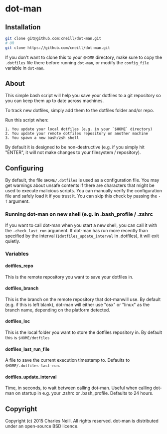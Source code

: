 # dot-man

## Installation

```bash
git clone git@github.com:cneill/dot-man.git
# OR
git clone https://github.com/cneill/dot-man.git
```

If you don't want to clone this to your `$HOME` directory, make sure to copy the
`.dotfiles` file there before running `dot-man`, or modify the
`config_file` variable in `dot-man`.

## About

This simple bash script will help you save your dotfiles to a git repository
so you can keep them up to date across machines.

To track new dotfiles, simply add them to the dotfiles folder and/or repo.

Run this script when:

    1. You update your local dotfiles (e.g. in your `$HOME` directory)
    2. You update your remote dotfiles repository on another machine
    3. You spawn a new bash/zsh shell

By default it is designed to be non-destructive (e.g. if you simply hit "ENTER",
it will not make changes to your filesystem / repository).

## Configuring

By default, the file `$HOME/.dotfiles` is used as a configuration file. You
may get warnings about unsafe contents if there are characters that might be
used to execute malicious scripts. You can manually verify the configuration
file and safely load it if you trust it. You can skip this check by passing
the `-f` argument.

### Running dot-man on new shell (e.g. in .bash\_profile / .zshrc
If you want to call dot-man when you start a new shell, you can call it with the
`-check_last_run` argument. If dot-man has run more recently than specified by
the interval (`$dotfiles_update_interval` in .dotfiles), it will
exit quietly.


### Variables

#### dotfiles\_repo

This is the remote repository you want to save your dotfiles in.

#### dotfiles\_branch

This is the branch on the remote repository that dot-manwill use. By
default (e.g. if this is left blank), dot-man will either use "osx"
or "linux" as the branch name, depending on the platform detected.

#### dotfiles\_loc

This is the local folder you want to store the dotfiles repository in. By
default this is `$HOME/dotfiles`

#### dotfiles\_last\_run\_file

A file to save the current execution timestamp to. Defaults to
`$HOME/.dotfiles-last-run`.

#### dotfiles\_update\_interval

Time, in seconds, to wait between calling dot-man. Useful when calling dot-man
on startup in e.g. your .zshrc or .bash\_profile. Defaults to 24 hours.

## Copyright

Copyright (c) 2015 Charles Neill. All rights reserved. dot-man is distributed
under an open-source BSD licence.

